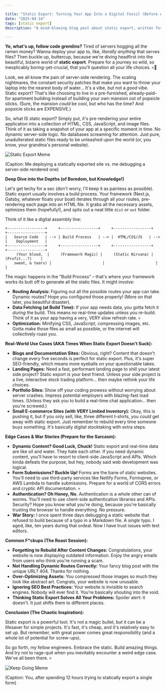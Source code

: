 ```yaml
---

title: "Static Export: Turning Your App Into a Digital Fossil (Before AI Does It For You)"
date: "2025-04-14"
tags: [static export]
description: "A mind-blowing blog post about static export, written for chaotic Gen Z engineers. Because who *actually* wants a server anyway?"

---
```


**Yo, what's up, fellow code gremlins?** Tired of servers hogging all the ramen money? Wanna deploy your app to, like, *literally anything* that serves files? Then buckle up, buttercup, because we're diving headfirst into the beautiful, bizarre world of **static export**. Prepare for a journey so wild, so inexplicably boring-yet-crucial, that you'll question all your life choices. 💀🙏

Look, we all know the pain of server-side rendering. The scaling nightmares, the constant security patches that make you want to throw your laptop into the nearest body of water... It's a vibe, but not a *good* vibe. Static export? That's like choosing to live in a pre-furnished, already-paid-for apartment building instead of building your own mansion out of popsicle sticks. (Sure, the mansion *could* be cool, but who has the time? And popsicle sticks are EXPENSIVE.)

So, what IS static export? Simply put, it's pre-rendering your entire application into a collection of HTML, CSS, JavaScript, and image files. Think of it as taking a snapshot of your app at a specific moment in time. No dynamic server-side logic. No databases screaming for attention. Just pure, unadulterated static files ready to be unleashed upon the world (or, you know, your grandma's personal website).

![Static Export Meme](https://i.imgflip.com/6174f2.jpg)

(Caption: Me deploying a statically exported site vs. me debugging a server-side rendered one)

**Deep Dive into the Depths (of Boredom, but Knowledge!)**

Let's get techy for a sec (don't worry, I'll keep it as painless as possible). Static export usually involves a build process. Your framework (Next.js, Gatsby, whatever floats your boat) iterates through all your routes, pre-rendering each page into an HTML file. It grabs all the necessary assets, optimizes them (hopefully!), and spits out a neat little `dist` or `out` folder.

Think of it like a digital assembly line:

```
+-----------------+     +-----------------+     +-----------------+     +-----------------+
|   Source Code   | --> | Build Process   | --> |  HTML/CSS/JS   | --> |    Deployment   |
+-----------------+     +-----------------+     +-----------------+     +-----------------+
     (Your blood,  |     (Framework Magic) |     (Static Nirvana) |     (Profit...?)    |
    sweat, & tears) |                       |                       |                     |
```

The magic happens in the "Build Process" – that's where your framework works its butt off to generate all the static files. It might involve:

*   **Routing Analysis:** Figuring out all the possible routes your app can take. Dynamic routes? Hope you configured those properly! (More on that later, you beautiful disaster).
*   **Data Fetching (at Build Time):** If your app needs data, you gotta fetch it *during* the build. This means no real-time updates unless you re-build. Think of it as your app having a very, VERY slow refresh rate. 💀
*   **Optimization:** Minifying CSS, JavaScript, compressing images, etc. Gotta make those files as small as possible, or the internet will collectively roast you.

**Real-World Use Cases (AKA Times When Static Export Doesn't Suck):**

*   **Blogs and Documentation Sites:** Obvious, right? Content that doesn't change every five seconds is perfect for static export. Plus, it's super SEO-friendly, which means more eyeballs on your questionable takes.
*   **Landing Pages:** Need a fast, performant landing page to shill your latest side project? Static export is your best friend. Unless your side project is a live, interactive stock trading platform... then maybe rethink your life choices.
*   **Portfolio Sites:** Show off your coding prowess without worrying about server crashes. Impress potential employers with blazing-fast load times. (Unless they ask you to build a real-time chat application... then you're screwed.)
*   **Small E-commerce Sites (with VERY Limited Inventory):** Okay, this is pushing it, but if you only sell, like, three different t-shirts, you *could* get away with static export. Just remember to rebuild every time someone buys something. It's basically digital stocktaking with extra steps.

**Edge Cases & War Stories (Prepare for the Sarcasm):**

*   **Dynamic Content? Good Luck, Chuck!** Static export and real-time data are like oil and water. They hate each other. If you need dynamic content, you'll have to resort to client-side JavaScript and APIs. Which kinda defeats the purpose, but hey, nobody said web development was logical.
*   **Form Submissions? Buckle Up!** Forms are the bane of static websites. You'll need to use third-party services like Netlify Forms, Formspree, or AWS Lambda to handle submissions. Prepare for a world of CORS errors and cryptic API documentation. 💀
*   **Authentication? Oh Honey, No.** Authentication is a whole other can of worms. You'll need to use client-side authentication libraries and APIs. Security? Hope you know what you're doing, because you're basically trusting the browser to handle everything. No pressure.
*   **War Story:** I once spent three days debugging a static website that refused to build because of a typo in a Markdown file. A *single* typo. I aged, like, ten years during that ordeal. Now I have trust issues with text editors.

**Common F\*ckups (The Roast Session):**

*   **Forgetting to Rebuild After Content Changes:** Congratulations, your website is now displaying outdated information. Enjoy the angry emails from users who think you're running a scam.
*   **Not Handling Dynamic Routes Correctly:** Your fancy blog post with the unique URL? 404. Thanks for nothing.
*   **Over-Optimizing Assets:** You compressed those images so much they look like abstract art. Congrats, your website is now unusable.
*   **Ignoring SEO Best Practices:** Your website is invisible to search engines. Nobody will ever find it. You're basically shouting into the void.
*   **Thinking Static Export Solves All Your Problems:** Spoiler alert: it doesn't. It just shifts them to different places.

**Conclusion (The Chaotic Inspiration):**

Static export is a powerful tool. It's not a magic bullet, but it can be a lifesaver for simple projects. It's fast, it's cheap, and it's relatively easy to set up. But remember, with great power comes great responsibility (and a whole lot of potential for screw-ups).

So go forth, my fellow engineers. Embrace the static. Build amazing things. And try not to rage-quit when you inevitably encounter a weird edge case. We've all been there. 💀

![Keep Going Meme](https://i.kym-cdn.com/photos/images/newsfeed/001/479/957/f4d.jpg)

(Caption: You, after spending 12 hours trying to statically export a single form)
